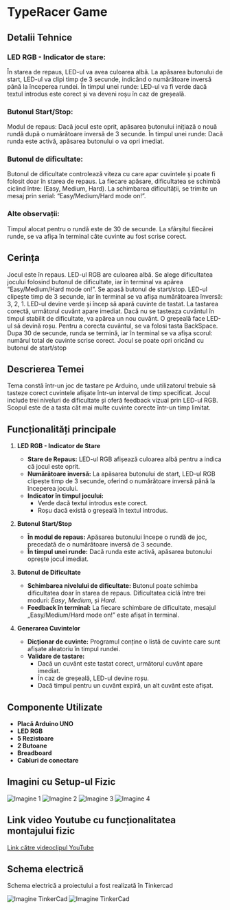 # TypeRacer Game


## Detalii Tehnice

### LED RGB - Indicator de stare:
În starea de repaus, LED-ul va avea culoarea albă.
La apăsarea butonului de start, LED-ul va clipi timp de 3 secunde, indicând o numărătoare inversă până la începerea rundei.
În timpul unei runde: LED-ul va fi verde dacă textul introdus este corect și va deveni roșu în caz de greșeală.
### Butonul Start/Stop:
Modul de repaus: Dacă jocul este oprit, apăsarea butonului inițiază o nouă rundă după o numărătoare inversă de 3 secunde.
În timpul unei runde: Dacă runda este activă, apăsarea butonului o va opri imediat.
### Butonul de dificultate:
Butonul de dificultate controlează viteza cu care apar cuvintele și poate fi folosit doar în starea de repaus.
La fiecare apăsare, dificultatea se schimbă ciclind între: (Easy, Medium, Hard).
La schimbarea dificultății, se trimite un mesaj prin serial: “Easy/Medium/Hard mode on!”.
### Alte observații:
Timpul alocat pentru o rundă este de 30 de secunde.
La sfârșitul fiecărei runde, se va afișa în terminal câte cuvinte au fost scrise corect.

## Cerința

Jocul este în repaus. LED-ul RGB are culoarea albă. Se alege dificultatea jocului folosind butonul de dificultate, iar în terminal va apărea “Easy/Medium/Hard mode on!”. Se apasă butonul de start/stop. LED-ul clipește timp de 3 secunde, iar în terminal se va afișa numărătoarea înversă: 3, 2, 1. LED-ul devine verde și încep să apară cuvinte de tastat. La tastarea corectă, următorul cuvânt apare imediat. Dacă nu se tasteaza cuvântul în timpul stabilit de dificultate, va apărea un nou cuvânt. O greșeală face LED-ul să devină roșu. Pentru a corecta cuvântul, se va folosi tasta BackSpace. Dupa 30 de secunde, runda se termină, iar în terminal se va afișa scorul: numărul total de cuvinte scrise corect. Jocul se poate opri oricând cu butonul de start/stop

## Descrierea Temei
Tema constă într-un joc de tastare pe Arduino, unde utilizatorul trebuie să tasteze corect cuvintele afișate într-un interval de timp specificat. Jocul include trei niveluri de dificultate și oferă feedback vizual prin LED-ul RGB. Scopul este de a tasta cât mai multe cuvinte corecte într-un timp limitat.

## Funcționalități principale

1. **LED RGB - Indicator de Stare**
   - **Stare de Repaus:** LED-ul RGB afișează culoarea albă pentru a indica că jocul este oprit.
   - **Numărătoare inversă:** La apăsarea butonului de start, LED-ul RGB clipește timp de 3 secunde, oferind o numărătoare inversă până la începerea jocului.
   - **Indicator în timpul jocului:** 
     - Verde dacă textul introdus este corect.
     - Roșu dacă există o greșeală în textul introdus.

2. **Butonul Start/Stop**
   - **În modul de repaus:** Apăsarea butonului începe o rundă de joc, precedată de o numărătoare inversă de 3 secunde.
   - **În timpul unei runde:** Dacă runda este activă, apăsarea butonului oprește jocul imediat.

3. **Butonul de Dificultate**
   - **Schimbarea nivelului de dificultate:** Butonul poate schimba dificultatea doar în starea de repaus. Dificultatea ciclă între trei moduri: *Easy*, *Medium*, și *Hard*.
   - **Feedback în terminal:** La fiecare schimbare de dificultate, mesajul „Easy/Medium/Hard mode on!” este afișat în terminal.

4. **Generarea Cuvintelor**
   - **Dicționar de cuvinte:** Programul conține o listă de cuvinte care sunt afișate aleatoriu în timpul rundei.
   - **Validare de tastare:** 
     - Dacă un cuvânt este tastat corect, următorul cuvânt apare imediat.
     - În caz de greșeală, LED-ul devine roșu.
     - Dacă timpul pentru un cuvânt expiră, un alt cuvânt este afișat.

## Componente Utilizate

- **Placă Arduino UNO**
- **LED RGB** 
- **5 Rezistoare** 
- **2 Butoane** 
- **Breadboard**
- **Cabluri de conectare**

## Imagini cu Setup-ul Fizic

![Imagine 1](./imagini/imagine1.jpeg)
![Imagine 2](./imagini/imagine2.jpeg)
![Imagine 3](./imagini/imagine3.jpeg)
![Imagine 4](./imagini/imagine4.jpeg)

## Link video Youtube cu funcționalitatea montajului fizic

[Link către videoclipul YouTube](https://www.youtube.com/watch?v=AJaQn9sDx44)

## Schema electrică

Schema electrică a proiectului a fost realizată în Tinkercad

![Imagine TinkerCad](./imagini/TinkerCad1.png)
![Imagine TinkerCad](./imagini/TinkerCad2.png)